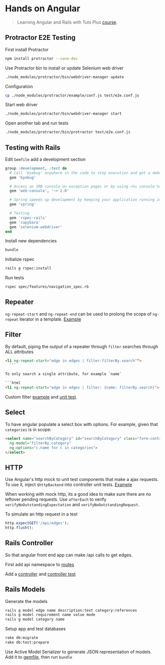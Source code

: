 Hands on Angular
==========

> Learning Angular and Rails with Tuts Plus [course](https://code.tutsplus.com/courses/hands-on-angular).

## Protractor E2E Testing

First install Protractor

  ```bash
  npm install protractor --save-dev
  ```

Use Protractor bin to install or update Selenium web driver

  ```bash
  ./node_modules/protractor/bin/webdriver-manager update
  ```

Configuration

  ```bash
  cp ./node_modules/protractor/example/conf.js test/e2e.conf.js
  ```

Start web driver

  ```bash
  ./node_modules/protractor/bin/webdriver-manager start
  ```

Open another tab and run tests

  ```bash
  ./node_modules/protractor/bin/protractor test/e2e.conf.js
  ```

## Testing with Rails

Edit `Gemfile` add a development section

  ```ruby
  group :development, :test do
    # Call 'byebug' anywhere in the code to stop execution and get a debugger console
    gem 'byebug'

    # Access an IRB console on exception pages or by using <%= console %> in views
    gem 'web-console', '~> 2.0'

    # Spring speeds up development by keeping your application running in the background. Read more: https://github.com/rails/spring
    gem 'spring'

    # Testing
    gem 'rspec-rails'
    gem 'capybara'
    gem 'selenium-webdriver'
  end
  ```

Install new dependencies

  ```bash
  bundle
  ```

Initialize rspec

  ```bash
  rails g rspec:install
  ```

Run tests

  ```bash
  rspec spec/features/navigation_spec.rb
  ```

## Repeater

`ng-repeat-start` and `ng-repeat-end` can be used to prolong the scope of `ng-repeat` iterator in a template.
[Example](sw_front/app/views/edges.html)

## Filter

By default, piping the output of a repeater through `filter` searches through ALL attributes

  ```html
  <li ng-repeat-start="edge in edges | filter:filterBy.search"">
    ```

To only search a single attribute, for example `name`

  ```html
  <li ng-repeat-start="edge in edges | filter: {name: filterBy.search}">
  ```

Custom filter [example](sw_front/app/scripts/filters/edges.js) and [unit test](sw_front/test/spec/filters/edges.js).

## Select

To have angular populate a select box with options. For example, given that `categories` is in scope:

  ```html
  <select name="searchByCategory" id="searchByCategory" class="form-control"
    ng-model="filterBy.category"
    ng-options="c.name for c in categories">
  </select>
  ```

## HTTP

Use Angular's http mock to unit test components that make a ajax requests.
To use it, inject `$httpBackend` into controller unit tests. [Example](sw_front/test/controllers/edges.js)

When working with mock http, its a good idea to make sure there are no leftover pending requests.
Use `afterEach` to verify `verifyNoOutstandingExpectation` and `verifyNoOutstandingRequest`.

To simulate an http request in a test

  ```javascript
  http.expectGET('/api/edges');
  http.flush();
  ```

## Rails Controller

So that angular front end app can make /api calls to get edges.

First add api namespace to [routes](sw-backend/config/routes.rb)

Add a [controller](sw-backend/app/controllers/api/edges_controller.rb) and [controller test](sw-backend-spec/controllers/edges_controller_spec.rb)

## Rails Models

Generate the models

  ```bash
  rails g model edge name description:text category:references
  rails g model requirement name value mode
  rails g model category name
  ```

Setup app and test databases

  ```bash
  rake db:migrate
  rake db:test:prepare
  ```

Use Active Model Serializer to generate JSON representation of models.
Add it to [gemfile](sw-backend/Gemfile), then run `bundle`



